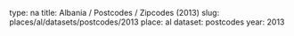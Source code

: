 type: na
title: Albania / Postcodes / Zipcodes (2013)
slug: places/al/datasets/postcodes/2013
place: al
dataset: postcodes
year: 2013
